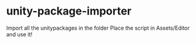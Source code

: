 # unity-package-importer
Import all the unitypackages in the folder
Place the script in Assets/Editor and use it!
